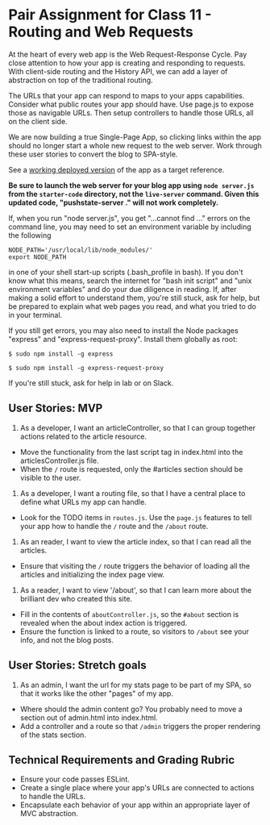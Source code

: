 # Pair Assignment for Class 11 - Routing and Web Requests

At the heart of every web app is the Web Request-Response Cycle. Pay close attention to how your app is creating and responding to requests. With client-side routing and the History API, we can add a layer of abstraction on top of the traditional routing.

The URLs that your app can respond to maps to your apps capabilities. Consider what public routes your app should have. Use page.js to expose those as navigable URLs. Then setup controllers to handle those URLs, all on the client side.

We are now building a true Single-Page App, so clicking links within the app should no longer start a whole new request to the web server. Work through these user stories to convert the blog to SPA-style.

See a [working deployed version](https://cf-mvc-blog--class11.aerobatic.io/) of the app as a target reference.

**Be sure to launch the web server for your blog app using `node server.js` from the `starter-code` directory, not the `live-server` command.  Given this updated code, "pushstate-server ." will not work completely.**

If, when you run "node server.js", you get "...cannot find ..." errors on the command line, you may need to set an environment variable by including the following

    NODE_PATH='/usr/local/lib/node_modules/'
    export NODE_PATH

in one of your shell start-up scripts (.bash_profile in bash). If you don't know what this means, search the internet for "bash init script" and "unix environment variables" and do your due diligence in reading. If, after making a solid effort to understand them, you're still stuck, ask for help, but be prepared to explain what web pages you read, and what you tried to do in your terminal.

If you still get errors, you may also need to install the Node packages "express" and "express-request-proxy". Install them globally as root:

    $ sudo npm install -g express
  
    $ sudo npm install -g express-request-proxy

If you're still stuck, ask for help in lab or on Slack.

## User Stories: MVP
 1. As a developer, I want an articleController, so that I can group together actions related to the article resource.
  - Move the functionality from the last script tag in index.html into the articlesController.js file.
  - When the `/` route is requested, only the #articles section should be visible to the user.
 1. As a developer, I want a routing file, so that I have a central place to define what URLs my app can handle.
  - Look for the TODO items in `routes.js`. Use the `page.js` features to tell your app how to handle the `/` route and the `/about` route.
 1. As an reader, I want to view the article index, so that I can read all the articles.
  - Ensure that visiting the `/` route triggers the behavior of loading all the articles and initializing the index page view.
 1. As a reader, I want to view '/about', so that I can learn more about the brilliant dev who created this site.
  - Fill in the contents of `aboutController.js`, so the `#about` section is revealed when the about index action is triggered.
  - Ensure the function is linked to a route, so visitors to `/about` see your info, and not the blog posts.

## User Stories: Stretch goals
 1. As an admin, I want the url for my stats page to be part of my SPA, so that it works like the other "pages" of my app.
  - Where should the admin content go? You probably need to move a section out of admin.html into index.html.
  - Add a controller and a route so that `/admin` triggers the proper rendering of the stats section.


## Technical Requirements and Grading Rubric
 - Ensure your code passes ESLint.
 - Create a single place where your app's URLs are connected to actions to handle the URLs.
 - Encapsulate each behavior of your app within an appropriate layer of MVC abstraction.
